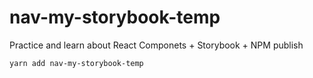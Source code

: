 # nav-my-storybook-temp

Practice and learn about React Componets + Storybook + NPM publish

```
yarn add nav-my-storybook-temp
```